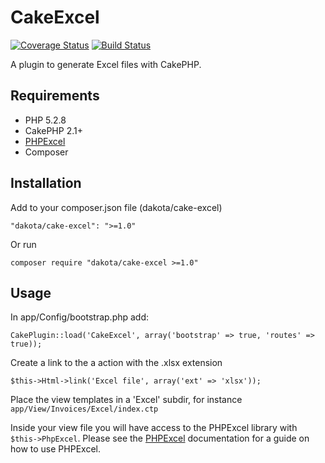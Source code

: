 CakeExcel
=========

[![Coverage Status](https://coveralls.io/repos/dakota/CakeExcel/badge.png)](https://coveralls.io/r/dakota/CakeExcel)
[![Build Status](https://travis-ci.org/dakota/CakeExcel.png?branch=master)](https://travis-ci.org/dakota/CakeExcel)

A plugin to generate Excel files with CakePHP.

Requirements
------------

* PHP 5.2.8
* CakePHP 2.1+
* [PHPExcel](https://github.com/PHPOffice/PHPExcel)
* Composer


Installation
------------

Add to your composer.json file (dakota/cake-excel)
```
"dakota/cake-excel": ">=1.0"
```

Or run
```
composer require "dakota/cake-excel >=1.0"
```

Usage
-----

In app/Config/bootstrap.php add:
```
CakePlugin::load('CakeExcel', array('bootstrap' => true, 'routes' => true));
```

Create a link to the a action with the .xlsx extension
```
$this->Html->link('Excel file', array('ext' => 'xlsx'));
```

Place the view templates in a 'Excel' subdir, for instance `app/View/Invoices/Excel/index.ctp`

Inside your view file you will have access to the PHPExcel library with `$this->PhpExcel`. Please see the [PHPExcel](https://github.com/PHPOffice/PHPExcel) documentation for a guide on how to use PHPExcel.